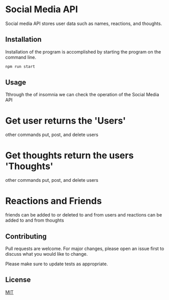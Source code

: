 # Social Media API

Social media API stores user data such as names, reactions, and thoughts.

## Installation

Installation of the program is accomplished by starting the program on the command line.

```bash
npm run start
```

## Usage

Tthrough the of insomnia we can check the operation of the Social Media API

# Get user returns the 'Users'
other commands put, post, and delete users

#  Get thoughts return the users 'Thoughts'
other commands put, post, and delete users

# Reactions and Friends 
friends can be added to or deleted to and from users and reactions can be added to and from thoughts

## Contributing
Pull requests are welcome. For major changes, please open an issue first to discuss what you would like to change.

Please make sure to update tests as appropriate.

## License
[MIT](https://choosealicense.com/licenses/mit/)
